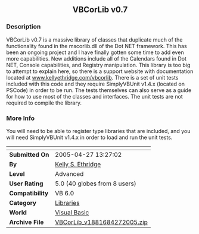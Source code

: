 ﻿<div align="center">

## VBCorLib v0\.7


</div>

### Description

VBCorLib v0.7 is a massive library of classes that duplicate much of the functionality found in the mscorlib.dll of the Dot NET framework. This has been an ongoing project and I have finally gotten some time to add even more capabilities. New additions include all of the Calendars found in Dot NET, Console capabilities, and Registry manipulation. This library is too big to attempt to explain here, so there is a support website with documentation located at www.kellyethridge.com/vbcorlib. There is a set of unit tests included with this code and they require SimplyVBUnit v1.4.x (located on PSCode) in order to be run. The tests themselves can also serve as a guide for how to use most of the classes and interfaces. The unit tests are not required to compile the library.
 
### More Info
 
You will need to be able to register type libraries that are included, and you will need SimplyVBUnit v1.4.x in order to load and run the unit tests.


<span>             |<span>
---                |---
**Submitted On**   |2005-04-27 13:27:02
**By**             |[Kelly S\. Ethridge](https://github.com/Planet-Source-Code/PSCIndex/blob/master/ByAuthor/kelly-s-ethridge.md)
**Level**          |Advanced
**User Rating**    |5.0 (40 globes from 8 users)
**Compatibility**  |VB 6\.0
**Category**       |[Libraries](https://github.com/Planet-Source-Code/PSCIndex/blob/master/ByCategory/libraries__1-49.md)
**World**          |[Visual Basic](https://github.com/Planet-Source-Code/PSCIndex/blob/master/ByWorld/visual-basic.md)
**Archive File**   |[VBCorLib\_v1881684272005\.zip](https://github.com/Planet-Source-Code/kelly-s-ethridge-vbcorlib-v0-7__1-60239/archive/master.zip)








